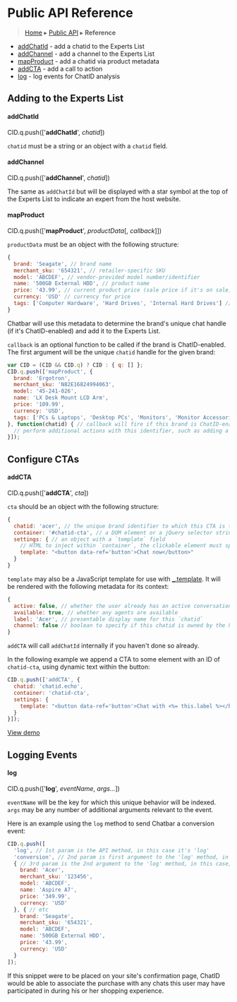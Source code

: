 Public API Reference
====================

> [Home](index.md) ▸ [Public API](index.md#Public_API) ▸ **Reference**

* [addChatId](public-api-reference.md#addChatId) - add a chatid to the Experts List
* [addChannel](public-api-reference.md#addChannel) - add a channel to the Experts List
* [mapProduct](public-api-reference.md#mapProduct) - add a chatid via product metadata
* [addCTA](public-api-reference.md#addCTA) - add a call to action
* [log](public-api-reference.md#log) - log events for ChatID analysis

Adding to the Experts List
--------------------------

#### addChatId

CID.q.push(['**addChatId**', *chatid*])

`chatid` must be a string or an object with a `chatid` field.

#### addChannel

CID.q.push(['**addChannel**', *chatid*])

The same as `addChatId` but will be displayed with a star symbol at the top of the
Experts List to indicate an expert from the host website.

#### mapProduct

CID.q.push(['**mapProduct**', *productData*[, *callback*]])

`productData` must be an object with the following structure:

```javascript
{
  brand: 'Seagate', // brand name
  merchant_sku: '654321', // retailer-specific SKU
  model: 'ABCDEF', // vendor-provided model number/identifier
  name: '500GB External HDD', // product name
  price: '43.99', // current product price (sale price if it's on sale)
  currency: 'USD' // currency for price
  tags: ['Computer Hardware', 'Hard Drives', 'Internal Hard Drives'] // an array of tags that describe the product
}
```

Chatbar will use this metadata to determine the brand's unique chat handle (if it's
ChatID-enabled) and add it to the Experts List.

`callback` is an optional function to be called if the brand is ChatID-enabled. The first
argument will be the unique `chatid` handle for the given brand:

```javascript
var CID = (CID && CID.q) ? CID : { q: [] };
CID.q.push(['mapProduct', {
  brand: 'Ergotron',
  merchant_sku: 'N82E16824994063',
  model: '45-241-026',
  name: 'LX Desk Mount LCD Arm',
  price: '109.99',
  currency: 'USD',
  tags: ['PCs & Laptops', 'Desktop PCs', 'Monitors', 'Monitor Accessories', 'Ergotron']
}, function(chatid) { // callback will fire if this brand is ChatID-enabled, passing the `chatid` handle
  // perform additional actions with this identifier, such as adding a CTA
}]);
```

Configure CTAs
--------------

#### addCTA

CID.q.push(['**addCTA**', *cta*])

`cta` should be an object with the following structure:

```javascript
{
  chatid: 'acer', // the unique brand identifier to which this CTA is tied
  container: '#chatid-cta', // a DOM element or a jQuery selector string
  settings: { // an object with a `template` field
    // HTML to inject within `container`, the clickable element must specify data-ref='button'
    template: "<button data-ref='button'>Chat now</button>"
  }
}
```

`template` may also be a JavaScript template for use with
[_.template](http://underscorejs.org/#template). It will be rendered with the following
metadata for its context:

```javascript
{
  active: false, // whether the user already has an active conversation with this `chatid`
  available: true, // whether any agents are available
  label: 'Acer', // presentable display name for this `chatid`
  channel: false // boolean to specify if this chatid is owned by the hosting channel
}
```

`addCTA` will call `addChatId` internally if you haven't done so already.

In the following example we append a CTA to some element with an ID of `chatid-cta`,
using dynamic text within the button:

```javascript
CID.q.push(['addCTA', {
  chatid: 'chatid.echo',
  container: 'chatid-cta',
  settings: {
    template: "<button data-ref='button'>Chat with <%= this.label %></button>"
  }
}]);
```

[View demo](https://s3.amazonaws.com/chatid-mojo/g/context/docs-cta/index.html)

Logging Events
--------------

#### log

CID.q.push(['**log**', *eventName*, *args...*])

`eventName` will be the key for which this unique behavior will be indexed. `args` may be
any number of additional arguments relevant to the event.

Here is an example using the `log` method to send Chatbar a conversion event:

```javascript
CID.q.push([
  'log', // 1st param is the API method, in this case it's 'log'
  'conversion', // 2nd param is first argument to the 'log' method, in this case it's 'conversion'
  { // 3rd param is the 2nd argument to the 'log' method, in this case, the 1st of 2 products purchased
    brand: 'Acer',
    merchant_sku: '123456',
    model: 'ABCDEF',
    name: 'Aspire A7',
    price: '349.99',
    currency: 'USD'
  }, { // etc
    brand: 'Seagate',
    merchant_sku: '654321',
    model: 'ABCDEF',
    name: '500GB External HDD',
    price: '43.99',
    currency: 'USD'
  }
]);
```

If this snippet were to be placed on your site's confirmation page, ChatID would be able
to associate the purchase with any chats this user may have participated in during his or
her shopping experience.
